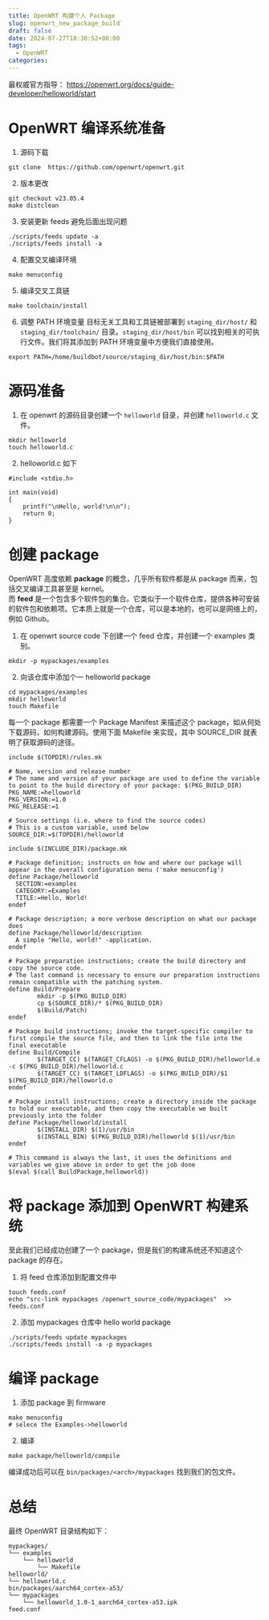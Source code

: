 ```yaml
---
title: OpenWRT 构建个人 Package
slug: openwrt_new_package_build`
draft: false
date: 2024-07-27T18:30:52+08:00
tags:
  - OpenWRT
categories:
---
```


最权威官方指导： https://openwrt.org/docs/guide-developer/helloworld/start<br>

# OpenWRT 编译系统准备

1. 源码下载 
```
git clone  https://github.com/openwrt/openwrt.git
```

2. 版本更改
```
git checkout v23.05.4
make distclean
```

3. 安装更新 feeds 避免后面出现问题
```
./scripts/feeds update -a
./scripts/feeds install -a
```

4. 配置交叉编译环境
```
make menuconfig
```

5. 编译交叉工具链
```
make toolchain/install
```


6. 调整 PATH 环境变量
目标无关工具和工具链被部署到 `staging_dir/host/` 和 `staging_dir/toolchain/` 目录。`staging_dir/host/bin` 可以找到相关的可执行文件。我们将其添加到 PATH 环境变量中方便我们直接使用。
```
export PATH=/home/buildbot/source/staging_dir/host/bin:$PATH
```




# 源码准备

1. 在 openwrt 的源码目录创建一个 `helloworld` 目录，并创建 `helloworld.c` 文件。
```
mkdir helloworld
touch helloworld.c
```


2. helloworld.c 如下
```
#include <stdio.h>
 
int main(void)
{
    printf("\nHello, world!\n\n");
	return 0;
}
```

# 创建 package

OpenWRT 高度依赖 **package** 的概念，几乎所有软件都是从 package 而来，包括交叉编译工具甚至是 kernel。<br>
而 **feed** 是一个包含多个软件包的集合。它类似于一个软件仓库，提供各种可安装的软件包和依赖项。它本质上就是一个仓库，可以是本地的，也可以是网络上的，例如 Github。


1. 在 openwrt source code 下创建一个 feed 仓库，并创建一个 examples 类别。
```
mkdir -p mypackages/examples
```

2. 向该仓库中添加个一 helloworld package
```
cd mypackages/examples
mkdir helloworld
touch Makefile
```
每一个 package 都需要一个 Package Manifest 来描述这个 package，如从何处下载源码，如何构建源码。使用下面 Makefile 来实现，其中 SOURCE_DIR 就表明了获取源码的途径。
```
include $(TOPDIR)/rules.mk

# Name, version and release number
# The name and version of your package are used to define the variable to point to the build directory of your package: $(PKG_BUILD_DIR)
PKG_NAME:=helloworld
PKG_VERSION:=1.0
PKG_RELEASE:=1

# Source settings (i.e. where to find the source codes)
# This is a custom variable, used below
SOURCE_DIR:=$(TOPDIR)/helloworld

include $(INCLUDE_DIR)/package.mk

# Package definition; instructs on how and where our package will appear in the overall configuration menu ('make menuconfig')
define Package/helloworld
  SECTION:=examples
  CATEGORY:=Examples
  TITLE:=Hello, World!
endef

# Package description; a more verbose description on what our package does
define Package/helloworld/description
  A simple "Hello, world!" -application.
endef

# Package preparation instructions; create the build directory and copy the source code. 
# The last command is necessary to ensure our preparation instructions remain compatible with the patching system.
define Build/Prepare
		mkdir -p $(PKG_BUILD_DIR)
		cp $(SOURCE_DIR)/* $(PKG_BUILD_DIR)
		$(Build/Patch)
endef

# Package build instructions; invoke the target-specific compiler to first compile the source file, and then to link the file into the final executable
define Build/Compile
		$(TARGET_CC) $(TARGET_CFLAGS) -o $(PKG_BUILD_DIR)/helloworld.o -c $(PKG_BUILD_DIR)/helloworld.c
		$(TARGET_CC) $(TARGET_LDFLAGS) -o $(PKG_BUILD_DIR)/$1 $(PKG_BUILD_DIR)/helloworld.o
endef

# Package install instructions; create a directory inside the package to hold our executable, and then copy the executable we built previously into the folder
define Package/helloworld/install
		$(INSTALL_DIR) $(1)/usr/bin
		$(INSTALL_BIN) $(PKG_BUILD_DIR)/helloworld $(1)/usr/bin
endef

# This command is always the last, it uses the definitions and variables we give above in order to get the job done
$(eval $(call BuildPackage,helloworld))
```




# 将 package 添加到 OpenWRT 构建系统

至此我们已经成功创建了一个 package，但是我们的构建系统还不知道这个 package 的存在。

1. 将 feed 仓库添加到配置文件中
```
touch feeds.conf
echo "src-link mypackages /openwrt_source_code/mypackages"  >> feeds.conf
```

2. 添加 mypackages 仓库中 hello world package 
```
./scripts/feeds update mypackages
./scripts/feeds install -a -p mypackages
```



# 编译 package

1. 添加 package 到 firmware
```
make menuconfig
# selece the Examples->helloworld
```



2. 编译
```
make package/helloworld/compile
```

编译成功后可以在 `bin/packages/<arch>/mypackages` 找到我们的包文件。

# 总结

最终 OpenWRT 目录结构如下：<br>
```
mypackages/
└── examples
    └── helloworld
        └── Makefile
helloworld/
└── helloworld.c
bin/packages/aarch64_cortex-a53/
└── mypackages
    └── helloworld_1.0-1_aarch64_cortex-a53.ipk
feed.conf
```